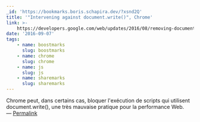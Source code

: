 ```yaml
---
_id: 'https://bookmarks.boris.schapira.dev/?xsnd2Q'
title: '"Intervening against document.write()", Chrome'
link: >-
    https://developers.google.com/web/updates/2016/08/removing-document-write?utm_source=html5weekly&utm_medium=email
date: '2016-09-07'
tags:
    - name: boostmarks
      slug: boostmarks
    - name: chrome
      slug: chrome
    - name: js
      slug: js
    - name: sharemarks
      slug: sharemarks
---
```


Chrome peut, dans certains cas, bloquer l'exécution de scripts qui utilisent
document.write(), une très mauvaise pratique pour la performance Web.
<br>&#8212;
<a href="https://bookmarks.boris.schapira.dev/?xsnd2Q" title="Permalink">Permalink</a>
